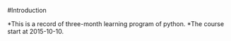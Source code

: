 #Introduction

*This is a record of three-month learning program of python.
*The course start at 2015-10-10.
